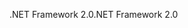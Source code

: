 <span data-ttu-id="9866a-101">.NET Framework 2.0</span><span class="sxs-lookup"><span data-stu-id="9866a-101">.NET Framework 2.0</span></span>
